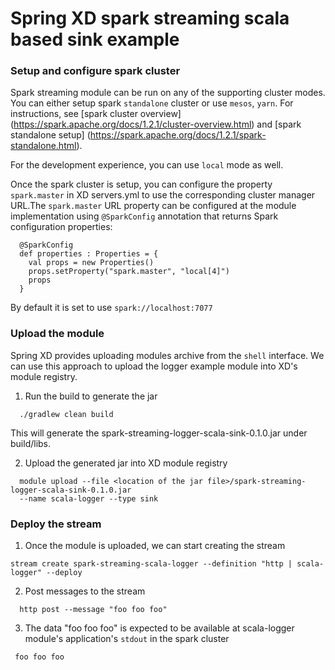 Spring XD spark streaming scala based sink example
=================

### Setup and configure spark cluster

Spark streaming module can be run on any of the supporting cluster modes.
You can either setup spark `standalone` cluster or use `mesos`, `yarn`. For instructions, see [spark cluster overview] (https://spark.apache.org/docs/1.2.1/cluster-overview.html) and [spark standalone setup] (https://spark.apache.org/docs/1.2.1/spark-standalone.html).

For the development experience, you can use `local` mode as well.

Once the spark cluster is setup, you can configure the property `spark.master` in XD servers.yml to use the corresponding cluster manager URL.The `spark.master` URL property can be configured at the module implementation using `@SparkConfig` annotation that returns Spark configuration properties:

```
  @SparkConfig
  def properties : Properties = {
    val props = new Properties()
    props.setProperty("spark.master", "local[4]")
    props
  }
```

By default it is set to use `spark://localhost:7077`

### Upload the module

Spring XD provides uploading modules archive from the `shell` interface. We can use this approach to upload the logger example module into XD's module registry.

1. Run the build to generate the jar

  ```
    ./gradlew clean build
  ```
  This will generate the spark-streaming-logger-scala-sink-0.1.0.jar under build/libs.
  
2. Upload the generated jar into XD module registry

  ```
    module upload --file <location of the jar file>/spark-streaming-logger-scala-sink-0.1.0.jar 
    --name scala-logger --type sink 
  ```
  
### Deploy the stream

1. Once the module is uploaded, we can start creating the stream

  ```
  stream create spark-streaming-scala-logger --definition "http | scala-logger" --deploy
  ```
  
2. Post messages to the stream

  ```
    http post --message "foo foo foo"
  ```
  
3. The data "foo foo foo" is expected to be available at scala-logger module's application's `stdout` in the spark cluster

  ```
   foo foo foo
  ```

